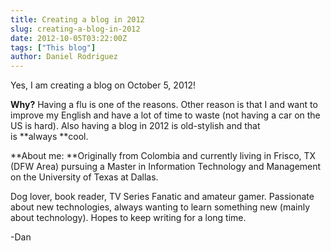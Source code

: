 ```yaml
---
title: Creating a blog in 2012
slug: creating-a-blog-in-2012
date: 2012-10-05T03:22:00Z
tags: ["This blog"]
author: Daniel Rodriguez
---
```


Yes, I am creating a blog on October 5, 2012!

**Why?** Having a flu is one of the reasons. Other reason is that I and
want to improve my English and have a lot of time to waste (not having a
car on the US is hard). Also having a blog in 2012 is old-stylish
and that is **always **cool.

**About me: **Originally from Colombia and currently living in Frisco,
TX (DFW Area) pursuing a Master in Information Technology and Management
on the University of Texas at Dallas.

Dog lover, book reader, TV Series Fanatic and amateur gamer. Passionate
about new technologies, always wanting to learn something new (mainly
about technology). Hopes to keep writing for a long time.

-Dan
